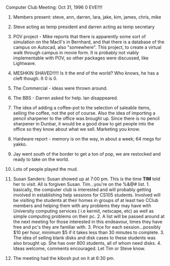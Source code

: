 Computer Club Meeting:   Oct 31, 1996 0 EVE!!!! </p><p>
1.  Members present:  steve, ann, darren, lara, jake, kim, james, chris, mike </p><p>
2.  Steve acting as temp president and darren acting as temp secretary </p><p>
3.  POV project - Mike reports that there is apparently some sort of simulation on the MacII's in Bernhard, and that there is a database of the campus on Autocad, also "somewhere".  This project, to create a virtual walk through campus in movie form.  It is probably not viably implementable  with POV, so other packages were discussed, like Lightwave. </p><p>
4.  MESHKIN SHAVED!!!!! Is it the end of the world? Who knows, he has a cleft though.  It 0 is 0.   </p><p>
5.  The Commercial - ideas were thrown around.   </p><p>
6.  The BBS - Darren asked for help.  Ian disappeared. </p><p>
7.  The idea of adding a coffee-pot to the selection of saleable items, selling the coffee, not the pot of course.  Also the idea of importing a pencil sharpener to the office was brought up.  Since there is no pencil sharpener in Dunbar, it would be a good draw to get people into the office so they know about what we sell.  Marketing you know. </p><p>
8.  Hardware report - memory is on the way, in about a week; 64 megs for yakko. </p><p>
9.  Jay went south of the border to get a ton of pop, we are restocked and ready to take on the world. </p><p>
10. Lots of people played the mud. </p><p>
11. Susan Sanders: 	Susan showed up at 7:00 pm.  This is the time **TIM** told her to visit.  All is forgiven Susan.  Tim...you're on the %&@# list. 	1.  basically, the computer club is interested and will probably getting involved in establishing help sessions for CS105 students.  Involved will be visiting the students at their homes in groups of at least two CClub members and helping them with any problems they may have with University computing services ( i.e kermit, netscape, etc) as well as simple computing problems on their pc. 	2. A list will be passed around at the next meeting for those interested in this endeavour, times they have free and pc's they are familiar with. 	3. Price for each session...possibly $10 per hour, minimum $5 if it takes less than 30 minutes to complete. 	3. The idea of selling blank disks and disk cases to these students was  also brought up.  She has over 800 students, all of whom need disks.    	4. Ideas welcome, comments encouraged.  Let Tim or Steve know. </p><p>
12. The meeting had the kibosh put on it at 6:30 pm. </p><p>
</p>
